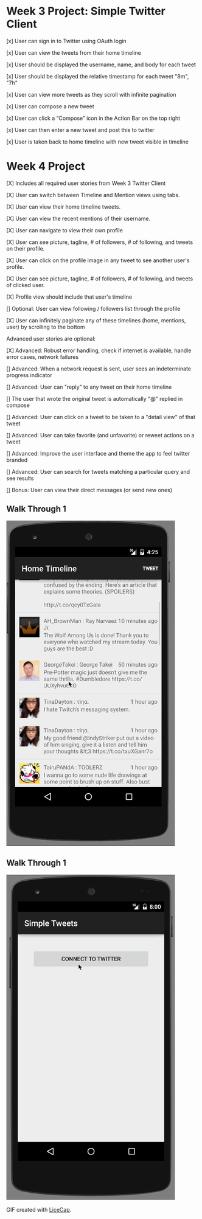 # Week 3 Project: Simple Twitter Client

[x] User can sign in to Twitter using OAuth login

[x] User can view the tweets from their home timeline

[x] User should be displayed the username, name, and body for each tweet

[x] User should be displayed the relative timestamp for each tweet "8m", "7h"

[x] User can view more tweets as they scroll with infinite pagination

[x] User can compose a new tweet

[x] User can click a “Compose” icon in the Action Bar on the top right

[x] User can then enter a new tweet and post this to twitter

[x] User is taken back to home timeline with new tweet visible in timeline


# Week 4 Project

[X] Includes all required user stories from Week 3 Twitter Client

[X] User can switch between Timeline and Mention views using tabs.

[X] User can view their home timeline tweets.

[X] User can view the recent mentions of their username.

[X] User can navigate to view their own profile

[X] User can see picture, tagline, # of followers, # of following, and tweets on their profile.

[X] User can click on the profile image in any tweet to see another user's profile.

[X] User can see picture, tagline, # of followers, # of following, and tweets of clicked user.

[X] Profile view should include that user's timeline

[] Optional: User can view following / followers list through the profile

[X] User can infinitely paginate any of these timelines (home, mentions, user) by scrolling to the bottom


Advanced user stories are optional:

[X] Advanced: Robust error handling, check if internet is available, handle error cases, network failures

[] Advanced: When a network request is sent, user sees an indeterminate progress indicator

[] Advanced: User can "reply" to any tweet on their home timeline

[] The user that wrote the original tweet is automatically "@" replied in compose

[] Advanced: User can click on a tweet to be taken to a "detail view" of that tweet

[] Advanced: User can take favorite (and unfavorite) or reweet actions on a tweet

[] Advanced: Improve the user interface and theme the app to feel twitter branded

[] Advanced: User can search for tweets matching a particular query and see results

[] Bonus: User can view their direct messages (or send new ones)


Walk Through 1
--------------
![Video Walkthrough](https://raw.githubusercontent.com/ash-edmodo/codepath-week-3/master/walkthrough1.gif)

Walk Through 1
--------------
![Video Walkthrough](https://raw.githubusercontent.com/ash-edmodo/codepath-week-3/master/walkthrough2.gif)

GIF created with [LiceCap](http://www.cockos.com/licecap/).